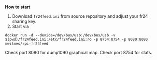 **How to start**

1. Download `fr24feed.ini` from source repository and adjust your fr24 sharing key.
2. Start via
```
docker run -d --device=/dev/bus/usb:/dev/bus/usb -v $(pwd)/fr24feed.ini:/etc/fr24feed.ini:ro -p 8754:8754 -p 8080:8080 mwilmes/rpi-fr24feed
```
  
Check port 8080 for dump1090 graphical map.
Check port 8754 for stats.
